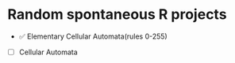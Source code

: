 # Random spontaneous R projects


- :white_check_mark: Elementary Cellular Automata(rules 0-255)
- [ ] Cellular Automata
